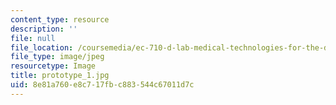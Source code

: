 ```yaml
---
content_type: resource
description: ''
file: null
file_location: /coursemedia/ec-710-d-lab-medical-technologies-for-the-developing-world-spring-2010/8e81a760e8c717fbc883544c67011d7c_prototype_1.jpg
file_type: image/jpeg
resourcetype: Image
title: prototype_1.jpg
uid: 8e81a760-e8c7-17fb-c883-544c67011d7c
---
```


